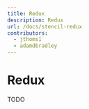 ```yaml
---
title: Redux
description: Redux
url: /docs/stencil-redux
contributors:
  - jthoms1
  - adamdbradley
---
```


# Redux

TODO
